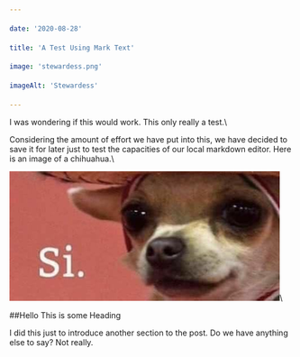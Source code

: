 ```yaml
---

date: '2020-08-28'

title: 'A Test Using Mark Text'

image: 'stewardess.png'

imageAlt: 'Stewardess'

---
```


I was wondering if this would work. This only really a test.\

Considering the amount of effort we have put into this, we have decided to save it for later just to test the capacities of our local markdown editor. Here is an image of a chihuahua.\

![Chihuahua](si.jpg)\

##Hello This is some Heading

I did this just to introduce another section to the post. Do we have anything else to say? Not really.
